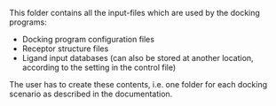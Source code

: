 This folder contains all the input-files which are used by the docking programs:
 * Docking program configuration files
 * Receptor structure files
 * Ligand input databases (can also be stored at another location, according to the setting in the control file)

The user has to create these contents, i.e. one folder for each docking scenario as described in the documentation.